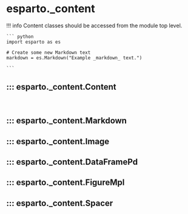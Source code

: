 # esparto._content

!!! info
    Content classes should be accessed from the module top level.
    
    ``` python
    import esparto as es

    # Create some new Markdown text
    markdown = es.Markdown("Example _markdown_ text.")

    ```

## ::: esparto._content.Content
<br>

## ::: esparto._content.Markdown

## ::: esparto._content.Image

## ::: esparto._content.DataFramePd

## ::: esparto._content.FigureMpl

## ::: esparto._content.Spacer



